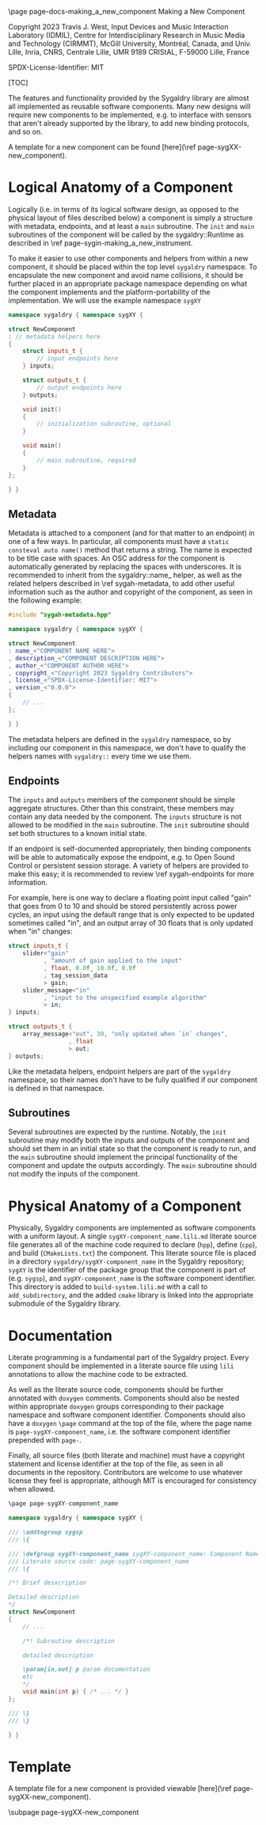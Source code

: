 \page page-docs-making_a_new_component Making a New Component

Copyright 2023 Travis J. West, Input Devices and Music Interaction Laboratory
(IDMIL), Centre for Interdisciplinary Research in Music Media and Technology
(CIRMMT), McGill University, Montréal, Canada, and Univ. Lille, Inria, CNRS,
Centrale Lille, UMR 9189 CRIStAL, F-59000 Lille, France

SPDX-License-Identifier: MIT

[TOC]

The features and functionality provided by the Sygaldry library are almost all
implemented as reusable software components. Many new designs will require new
components to be implemented, e.g. to interface with sensors that aren't
already supported by the library, to add new binding protocols, and so on.

A template for a new component can be found [here](\ref page-sygXX-new_component).

# Logical Anatomy of a Component

Logically (i.e. in terms of its logical software design, as opposed to the
physical layout of files described below) a component is simply a structure
with metadata, endpoints, and at least a `main` subroutine. The `init` and
`main` subroutines of the component will be called by the sygaldry::Runtime as
described in \ref page-sygin-making_a_new_instrument.

To make it easier to use other components and helpers from within a new
component, it should be placed within the top level `sygaldry` namespace. To
encapsulate the new component and avoid name collisions, it should be further
placed in an appropriate package namespace depending on what the component
implements and the platform-portability of the implementation. We will use the
example namespace `sygXY`

```cpp
namespace sygaldry { namespace sygXY {

struct NewComponent
: // metadata helpers here
{
    struct inputs_t {
        // input endpoints here
    } inputs;

    struct outputs_t {
        // output endpoints here
    } outputs;

    void init()
    {
        // initialization subroutine, optional
    }

    void main()
    {
        // main subroutine, required
    }
};

} }
```

## Metadata

Metadata is attached to a component (and for that matter to an endpoint) in one
of a few ways. In particular, all components must have a `static consteval auto
name()` method that returns a string. The name is expected to be title case
with spaces. An OSC address for the component is automatically generated by
replacing the spaces with underscores. It is recommended to inherit from the
sygaldry::name_ helper, as well as the related helpers described in
\ref sygah-metadata, to add other useful information such as the author and
copyright of the component, as seen in the following example:

```cpp
#include "sygah-metadata.hpp"

namespace sygaldry { namespace sygXY {

struct NewComponent
: name_<"COMPONENT NAME HERE">
, description_<"COMPONENT DESCRIPTION HERE">
, author_<"COMPONENT AUTHOR HERE">
, copyright_<"Copyright 2023 Sygaldry Contributors">
, license_<"SPDX-License-Identifier: MIT">
, version_<"0.0.0">
{
    // ...
};

} }
```

The metadata helpers are defined in the `sygaldry` namespace, so by including
our component in this namespace, we don't have to qualify the helpers names with
`sygaldry::` every time we use them.

## Endpoints

The `inputs` and `outputs` members of the component should be simple aggregate
structures. Other than this constraint, these members may contain any data
needed by the component. The `inputs` structure is not allowed to be modified
in the `main` subroutine. The `init` subroutine should set both structures to a
known initial state.

If an endpoint is self-documented appropriately, then binding components will
be able to automatically expose the endpoint, e.g. to Open Sound Control
or persistent session storage. A variety of helpers are provided to make this
easy; it is recommended to review \ref sygah-endpoints for more information.

For example, here is one way to declare a floating point input called "gain"
that goes from 0 to 10 and should be stored persistently across power cycles,
an input using the default range that is only expected to be updated sometimes
called "in", and an output array of 30 floats that is only updated when "in"
changes:

```cpp
struct inputs_t {
    slider<"gain"
          , "amount of gain applied to the input"
          , float, 0.0f¸ 10.0f, 0.0f
          , tag_session_data
          > gain;
    slider_message<"in"
          , "input to the unspecified example algorithm"
          > in;
} inputs;

struct outputs_t {
    array_message<"out", 30, "only updated when `in` changes",
                 , float
                 > out;
} outputs;
```

Like the metadata helpers, endpoint helpers are part of the `sygaldry`
namespace, so their names don't have to be fully qualified if our component is
defined in that namespace.

## Subroutines

Several subroutines are expected by the runtime. Notably, the `init` subroutine
may modify both the inputs and outputs of the component and should set them in
an initial state so that the component is ready to run, and the `main`
subroutine should implement the principal functionality of the component and update
the outputs accordingly. The `main` subroutine should not modify the inputs of
the component.

# Physical Anatomy of a Component

Physically, Sygaldry components are implemented as software components with a
uniform layout. A single `sygXY-component_name.lili.md` literate source file
generates all of the machine code required to declare (`hpp`), define (`cpp`),
and build (`CMakeLists.txt`) the component. This literate source file is placed
in a directory `sygaldry/sygXY-component_name` in the Sygaldry repository;
`sygXY` is the identifier of the package group that the component is part of
(e.g. `sygsp`), and `sygXY-component_name` is the software component
identifier. This directory is added to `build-system.lili.md` with a call to
`add_subdirectory`, and the added `cmake` library is linked into the
appropriate submodule of the Sygaldry library.

# Documentation

Literate programming is a fundamental part of the Sygaldry project. Every component
should be implemented in a literate source file using `lili` annotations to allow
the machine code to be extracted.

As well as the literate source code, components should be further annotated
with `doxygen` comments. Components should also be nested within appropriate
`doxygen` groups corresponding to their package namespace and software
component identifier. Components should also have a `doxygen` `\page` command
at the top of the file, where the page name is `page-sygXY-component_name`, i.e.
the software component identifier prepended with `page-`.

Finally, all source files (both literate and machine) must have a copyright
statement and license identifier at the top of the file, as seen in all
documents in the repository. Contributors are welcome to use whatever license
they feel is appropriate, although MIT is encouraged for consistency when
allowed.

```cpp
\page page-sygXY-component_name

namespace sygaldry { namespace sygXY {

/// \addtogroup sygsp
/// \{

/// \defgroup sygXY-component_name sygXY-component_name: Component Name
/// Literate source code: page-sygXY-component_name
/// \{

/*! Brief desxcription

Detailed description
*/
struct NewComponent
{
    // ...

    /*! Subroutine description

    detailed description

    \param[in,out] p param documentation
    etc
    */
    void main(int p) { /* ... */ }
};

/// \}
/// \}

} }
```

# Template

A template file for a new component is provided viewable [here](\ref page-sygXX-new_component).

\subpage page-sygXX-new_component
